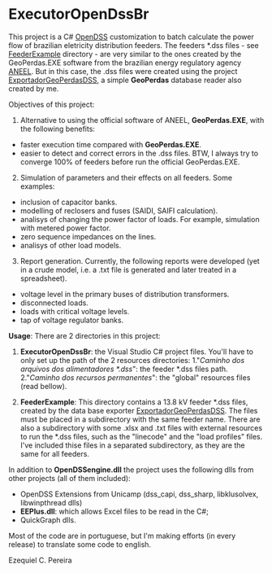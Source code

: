 # ExecutorOpenDssBr
This project is a C# [OpenDSS](http://smartgrid.epri.com/SimulationTool.aspx) customization to batch calculate the power flow of brazilian eletricity distribution feeders. The feeders \*.dss files - see [FeederExample](https://github.com/Zecao/ExecutorOpenDssBr/tree/master/FeederExample) directory - are very similar to the ones created by the GeoPerdas.EXE software from the brazilian energy regulatory agency [ANEEL](http://aneel.gov.br/). But in this case, the .dss files were created using the project [ExportadorGeoPerdasDSS](https://github.com/Zecao/ExportadorGeoPerdasDSS), a simple **GeoPerdas** database reader also created by me. 

Objectives of this project:
1. Alternative to using the official software of ANEEL, **GeoPerdas.EXE**, with the following benefits:
- faster execution time compared with **GeoPerdas.EXE**. 
- easier to detect and correct errors in the .dss files. BTW, I always try to converge 100% of feeders before run the official GeoPerdas.EXE.

2. Simulation of parameters and their effects on all feeders. Some examples:
- inclusion of capacitor banks.
- modelling of reclosers and fuses (SAIDI, SAIFI calculation).
- analisys of changing the power factor of loads. For example, simulation with metered power factor.
- zero sequence impedances on the lines.
- analisys of other load models.

3. Report generation.
Currently, the following reports were developed (yet in a crude model, i.e. a .txt file is generated and later treated in a spreadsheet).
- voltage level in the primary buses of distribution transformers.
- disconnected loads.
- loads with critical voltage levels.
- tap of voltage regulator banks.

**Usage**: 
There are 2 directories in this project:

1. **ExecutorOpenDssBr**: the Visual Studio C# project files. You'll have to only set up the path of the 2 resources directories:
1."*Caminho dos arquivos dos alimentadores \*.dss*": the feeder \*.dss files path.
2."*Caminho dos recursos permanentes*": the "global" resources files (read bellow).

2. **FeederExample**: This directory contains a 13.8 kV feeder *.dss files, created by the data base exporter [ExportadorGeoPerdasDSS](https://github.com/Zecao/ExportadorGeoPerdasDSS). The files must be placed in a subdirectory with the same feeder name. 
There are also a subdirectory with some .xlsx and .txt files with external resources to run the *.dss files, such as the "linecode" and the "load profiles" files.  I've included thise files in a separated subdirectory, as they are the same for all feeders.

In addition to **OpenDSSengine.dll** the project uses the following dlls from other projects (all of them included):
- OpenDSS Extensions from Unicamp (dss_capi, dss_sharp, libklusolvex, libwinpthread dlls)
- **EEPlus.dll**: which allows Excel files to be read in the C#;
- QuickGraph dlls. 

Most of the code are in portuguese, but I'm making efforts (in every release) to translate some code to english.

Ezequiel C. Pereira
